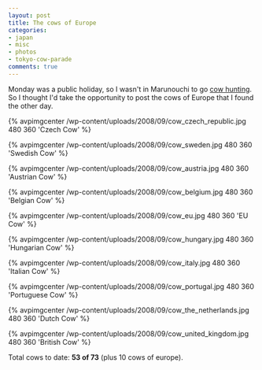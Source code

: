 ```yaml
---
layout: post
title: The cows of Europe
categories:
- japan
- misc
- photos
- tokyo-cow-parade
comments: true
---
```

Monday was a public holiday, so I wasn't in Marunouchi to go [cow hunting]({{root_url}}/{{site.category_dir}}/tokyo-cow-parade/). So I thought I'd take the opportunity to post the cows of Europe that I found the other day.

<!-- TODO --> <a href="http://picasaweb.google.com/avparker/TokyoCowParade2008Japan"></a>
{% avpimgcenter /wp-content/uploads/2008/09/cow_czech_republic.jpg 480 360 'Czech Cow' %}

{% avpimgcenter /wp-content/uploads/2008/09/cow_sweden.jpg 480 360 'Swedish Cow' %}

<!--more-->

{% avpimgcenter /wp-content/uploads/2008/09/cow_austria.jpg 480 360 'Austrian Cow' %}

{% avpimgcenter /wp-content/uploads/2008/09/cow_belgium.jpg 480 360 'Belgian Cow' %}

{% avpimgcenter /wp-content/uploads/2008/09/cow_eu.jpg 480 360 'EU Cow' %}

{% avpimgcenter /wp-content/uploads/2008/09/cow_hungary.jpg 480 360 'Hungarian Cow' %}

{% avpimgcenter /wp-content/uploads/2008/09/cow_italy.jpg 480 360 'Italian Cow' %}

{% avpimgcenter /wp-content/uploads/2008/09/cow_portugal.jpg 480 360 'Portuguese Cow' %}

{% avpimgcenter /wp-content/uploads/2008/09/cow_the_netherlands.jpg 480 360 'Dutch Cow' %}

{% avpimgcenter /wp-content/uploads/2008/09/cow_united_kingdom.jpg 480 360 'British Cow' %}

Total cows to date: __53 of 73__ (plus 10 cows of europe).

